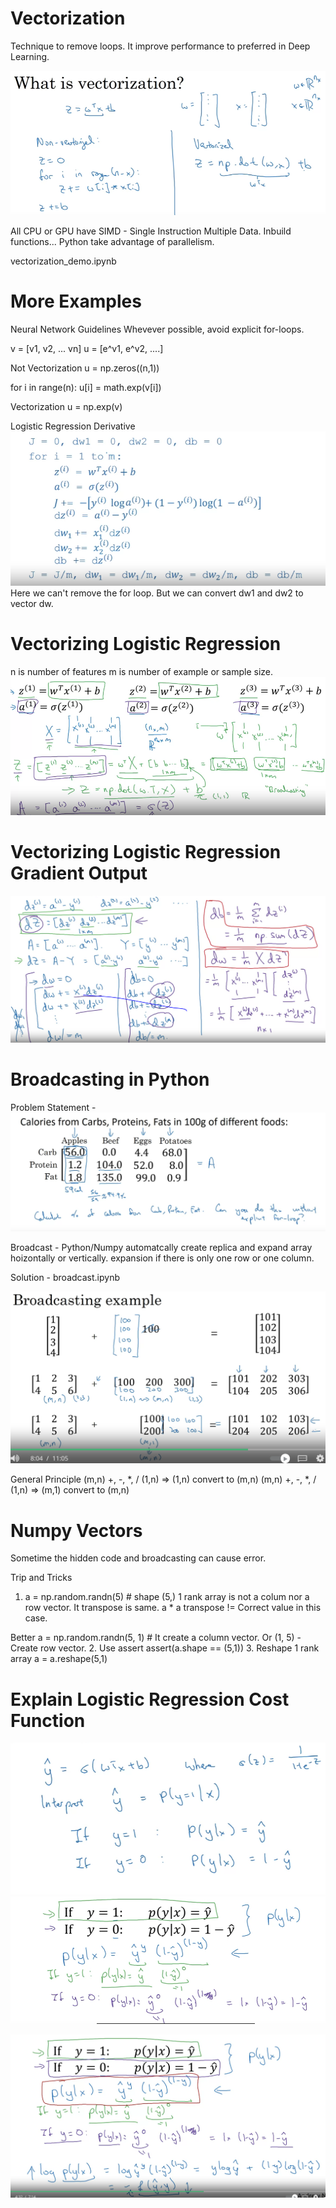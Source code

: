 # Vectorization
Technique to remove loops. It improve performance to preferred in Deep Learning.

![alt text](image-17.png)

All CPU or GPU have SIMD - Single Instruction Multiple Data. Inbuild functions... Python take advantage of parallelism.

vectorization_demo.ipynb

# More Examples
Neural Network Guidelines
    Whevever possible, avoid explicit for-loops.

v = [v1, v2, ... vn] 
u = [e^v1, e^v2, ....]

Not Vectorization
u = np.zeros((n,1))

for i in range(n):
    u[i] = math.exp(v[i])

Vectorization
u = np.exp(v)

Logistic Regression Derivative
![alt text](image-20.png)
Here we can't remove the for loop.
But we can convert dw1 and dw2 to vector dw.

# Vectorizing Logistic Regression
n is number of features
m is number of example or sample size.
![alt text](image-22.png)


# Vectorizing Logistic Regression Gradient Output
![alt text](image-23.png)


# Broadcasting in Python
Problem Statement -
![alt text](image-24.png)

Broadcast - Python/Numpy automatcally create replica and expand array hoizontally or vertically. expansion if there is only one row or one column.

Solution - broadcast.ipynb

![More Examples](image-25.png)

General Principle
(m,n) +, -, *, / (1,n) => (1,n) convert to (m,n)
(m,n) +, -, *, / (1,n) => (m,1) convert to (m,n)


# Numpy Vectors
Sometime the hidden code and broadcasting can cause error.

Trip and Tricks
1. a = np.random.randn(5) # shape (5,)
1 rank array is not a colum nor a row vector. It transpose is same.
a * a transpose != Correct value in this case.

Better a = np.random.randn(5, 1) # It create a column vector. Or (1, 5) - Create row vector.
2. Use assert
assert(a.shape == (5,1))
3. Reshape 1 rank array
a = a.reshape(5,1)

# Explain Logistic Regression Cost Function

![alt text](image-26.png)
![alt text](image-27.png)

![alt text](image-28.png)